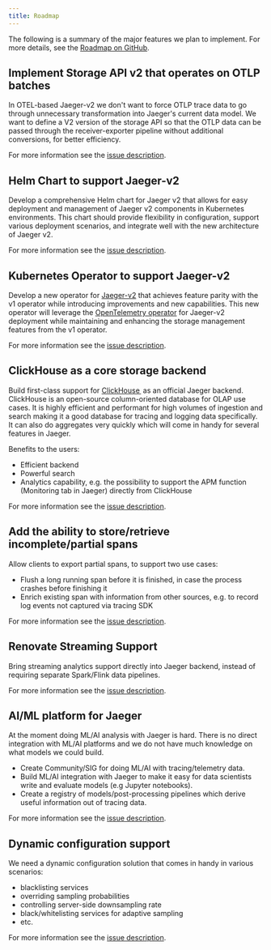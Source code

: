 ```yaml
---
title: Roadmap
---
```


The following is a summary of the major features we plan to implement.
For more details, see the [Roadmap on GitHub](https://github.com/orgs/jaegertracing/projects/4/views/1?layout=table).

## Implement Storage API v2 that operates on OTLP batches

In OTEL-based Jaeger-v2 we don't want to force OTLP trace data to go through unnecessary transformation into Jaeger's current data model. We want to define a V2 version of the storage API so that the OTLP data can be passed through the receiver-exporter pipeline without additional conversions, for better efficiency.

For more information see the [issue description](https://github.com/jaegertracing/jaeger/issues/5079).

## Helm Chart to support Jaeger-v2 

Develop a comprehensive Helm chart for Jaeger v2 that allows for easy deployment and management of Jaeger v2 components in Kubernetes environments. This chart should provide flexibility in configuration, support various deployment scenarios, and integrate well with the new architecture of Jaeger v2.

For more information see the [issue description](https://github.com/jaegertracing/helm-charts/issues/610).

## Kubernetes Operator to support Jaeger-v2 

Develop a new operator for [Jaeger-v2](https://github.com/jaegertracing/jaeger/issues/4843) that achieves feature parity with the v1 operator while introducing improvements and new capabilities. This new operator will leverage the [OpenTelemetry operator](https://github.com/open-telemetry/opentelemetry-operator) for Jaeger-v2 deployment while maintaining and enhancing the storage management features from the v1 operator.

For more information see the [issue description](https://github.com/jaegertracing/jaeger-operator/issues/2717).

## ClickHouse as a core storage backend

Build first-class support for [ClickHouse ](https://github.com/ClickHouse/ClickHouse) as an official Jaeger backend. ClickHouse is an open-source column-oriented database for OLAP use cases. It is highly efficient and performant for high volumes of ingestion and search making it a good database for tracing and logging data specifically. It can also do aggregates very quickly which will come in handy for several features in Jaeger. 

Benefits to the users:

* Efficient backend
* Powerful search
* Analytics capability, e.g. the possibility to support the APM function (Monitoring tab in Jaeger) directly from ClickHouse

For more information see the [issue description](https://github.com/jaegertracing/jaeger/issues/4196).

## Add the ability to store/retrieve incomplete/partial spans

Allow clients to export partial spans, to support two use cases:
  * Flush a long running span before it is finished, in case the process crashes before finishing it
  * Enrich existing span with information from other sources, e.g. to record log events not captured via tracing SDK

For more information see the [issue description](https://github.com/jaegertracing/jaeger/issues/729).

## Renovate Streaming Support

Bring streaming analytics support directly into Jaeger backend, instead of requiring separate Spark/Flink data pipelines.

For more information see the [issue description](https://github.com/jaegertracing/jaeger/issues/5910).

## AI/ML platform for Jaeger

At the moment doing ML/AI analysis with Jaeger is hard. There is no direct integration with ML/AI platforms and we do not have much knowledge on what models we could build.

* Create Community/SIG for doing ML/AI with tracing/telemetry data.
* Build ML/AI integration with Jaeger to make it easy for data scientists write and evaluate models (e.g Jupyter notebooks).
* Create a registry of models/post-processing pipelines which derive useful information out of tracing data.

For more information see the [issue description](https://github.com/jaegertracing/jaeger/issues/1639).

## Dynamic configuration support

We need a dynamic configuration solution that comes in handy in various scenarios:
  * blacklisting services
  * overriding sampling probabilities
  * controlling server-side downsampling rate
  * black/whitelisting services for adaptive sampling
  * etc.

For more information see the [issue description](https://github.com/jaegertracing/jaeger/issues/355).

